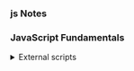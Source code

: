 

### js Notes
### JavaScript Fundamentals
<details>
<summary>External scripts</summary>

If we have a lot of JavaScript code, we can put it into a separate file.

Script files are attached to HTML with the src attribute:

```
<script src="/path/to/script.js"></script>
Here, /path/to/script.js is an absolute path to the script from the site root. One can also provide a relative path from the current page. For instance, src="script.js", just like src="./script.js", would mean a file "script.js" in the current folder.
```
We can give a full URL as well. For instance:
```
<script src="https://cdnjs.cloudflare.com/ajax/libs/lodash.js/4.17.11/lodash.js"></script>
To attach several scripts, use multiple tags:

<script src="/js/script1.js"></script>
<script src="/js/script2.js"></script>
```

### Please note:
As a rule, only the simplest scripts are put into HTML. More complex ones reside in separate files.

The benefit of a separate file is that the browser will download it and store it in its cache.

Other pages that reference the same script will take it from the cache instead of downloading it, so the file is actually downloaded only once.

That reduces traffic and makes pages faster.

If src is set, the script content is ignored.
A single <script> tag can’t have both the src attribute and code inside.

This won’t work:
```
<script src="file.js">
  alert(1); // the content is ignored, because src is set
</script>
```
We must choose either an external <script src="…"> or a regular <script> with code.

The example above can be split into two scripts to work:
```
<script src="file.js"></script>
<script>
  alert(1);
</script>
```
</details>
# Use hotkeys for comments!
In most editors, a line of code can be commented out by pressing the Ctrl+/ hotkey for a single-line comment and something like Ctrl+Shift+/ – for multiline comments (select a piece of code and press the hotkey). For Mac, try Cmd instead of Ctrl and Option instead of Shift.

Nested comments are not supported!
There may not be /*...*/ inside another /*...*/.

Such code will die with an error:

```
/*
  /* nested comment ?!? */
*/
alert( 'World' );
```
### The modern mode, "use strict"
For a long time, JavaScript evolved without compatibility issues. New features were added to the language while old functionality didn’t change.

That had the benefit of never breaking existing code. But the downside was that any mistake or an imperfect decision made by JavaScript’s creators got stuck in the language forever.

This was the case until 2009 when ECMAScript 5 (ES5) appeared. It added new features to the language and modified some of the existing ones. To keep the old code working, most such modifications are off by default. You need to explicitly enable them with a special directive: "use strict".

“use strict”
The directive looks like a string: "use strict" or 'use strict'. When it is located at the top of a script, the whole script works the “modern” way.

For example:
```
"use strict";

// this code works the modern way
```

We can declare variables to store data by using the var, let, or const keywords.

let – is a modern variable declaration.
var – is an old-school variable declaration. Normally we don’t use it at all,
const – is like let, but the value of the variable can’t be changed.
#Uppercase const?
importance: 4
Examine the following code:
```
const birthday = '18.04.1982';

const age = someCode(birthday);
```
Here we have a constant birthday for the date, and also the age constant.

The age is calculated from birthday using someCode(), which means a function call that we didn’t explain yet (we will soon!), but the details don’t matter here, the point is that age is calculated somehow based on the birthday.

Would it be right to use upper case for birthday? For age? Or even for both?
```
const BIRTHDAY = '18.04.1982'; // make birthday uppercase?

const AGE = someCode(BIRTHDAY); // make age uppercase?
```

In JavaScript, there are 3 types of quotes.

Double quotes: "Hello".
Single quotes: 'Hello'.
Backticks: `Hello`.
Double and single quotes are “simple” quotes. There’s practically no difference between them in JavaScript.

Backticks are “extended functionality” quotes. They allow us to embed variables and expressions into a string by wrapping them in ${…}, for example:
```
let name = "John";

// embed a variable
alert( `Hello, ${name}!` ); // Hello, John!

// embed an expression
alert( `the result is ${1 + 2}` ); // the result is 3
```

###There are 8 basic data types in JavaScript.

Seven primitive data types:
number for numbers of any kind: integer or floating-point, integers are limited by ±(253-1).
bigint for integer numbers of arbitrary length.
string for strings. A string may have zero or more characters, there’s no separate single-character type.
boolean for true/false.
null for unknown values – a standalone type that has a single value null.
undefined for unassigned values – a standalone type that has a single value undefined.
symbol for unique identifiers.
And one non-primitive data type:
object for more complex data structures.
The typeof operator allows us to see which type is stored in a variable.

Usually used as typeof x, but typeof(x) is also possible.
Returns a string with the name of the type, like "string".

## Terms: “unary”, “binary”, “operand”

An operator is unary if it has a single operand. For example, the unary negation - reverses the sign of a number:
```
let x = 1;

x = -x;
alert( x ); // -1, unary negation was applied
```
An operator is binary if it has two operands. The same minus exists in binary form as well:
```
let x = 1, y = 3;
alert( y - x ); // 2, binary minus subtracts values
```
Formally, in the examples above we have two different operators that share the same symbol: the negation operator, a unary operator that reverses the sign, and the subtraction operator, a binary operator that subtracts one number from another.

```
let sum = a + b; // here a and b or operands  
```

The following math operations are supported:

Addition +,
Subtraction -,
Multiplication *,
Division /,
Remainder %,
Exponentiation **.

The first four are straightforward, while % and ** need a few words about them.

Remainder %
The remainder operator %, despite its appearance, is not related to percents.

The result of a % b is the remainder of the integer division of a by b.

For instance:

alert( 5 % 2 ); // 1, the remainder of 5 divided by 2
alert( 8 % 3 ); // 2, the remainder of 8 divided by 3
alert( 8 % 4 ); // 0, the remainder of 8 divided by 4
Exponentiation **
The exponentiation operator a ** b raises a to the power of b.

In school maths, we write that as ab.

For instance:

alert( 2 ** 2 ); // 2² = 4
alert( 2 ** 3 ); // 2³ = 8
alert( 2 ** 4 ); // 2⁴ = 16
Just like in maths, the exponentiation operator is defined for non-integer numbers as well.

For example, a square root is an exponentiation by ½:

alert( 4 ** (1/2) ); // 2 (power of 1/2 is the same as a square root)
alert( 8 ** (1/3) ); // 2 (power of 1/3 is the same as a cubic root)

String concatenation with binary

Here’s a more complex example:

alert(2 + 2 + '1' ); // "41" and not "221"
Here, operators work one after another. The first + sums two numbers, so it returns 4, then the next + adds the string 1 to it, so it’s like 4 + '1' = '41'.

alert('1' + 2 + 2); // "122" and not "14"

Here, the first operand is a string, the compiler treats the other two operands as strings too. The 2 gets concatenated to '1', so it’s like '1' + 2 = "12" and "12" + 2 = "122".

The binary + is the only operator that supports strings in such a way. Other arithmetic operators work only with numbers and always convert their operands to numbers.

Here’s the demo for subtraction and division:

alert( 6 - '2' ); // 4, converts '2' to a number
alert( '6' / '2' ); // 3, converts both operands to numbers

umeric conversion, unary +
The plus + exists in two forms: the binary form that we used above and the unary form.

The unary plus or, in other words, the plus operator + applied to a single value, doesn’t do anything to numbers. But if the operand is not a number, the unary plus converts it into a number.

For example:

// No effect on numbers
let x = 1;
alert( +x ); // 1

let y = -2;
alert( +y ); // -2

// Converts non-numbers
alert( +true ); // 1
alert( +"" );   // 0
It actually does the same thing as Number(...), but is shorter.

The need to convert strings to numbers arises very often. For example, if we are getting values from HTML form fields, they are usually strings. What if we want to sum them?

The binary plus would add them as strings:

let apples = "2";
let oranges = "3";

alert( apples + oranges ); // "23", the binary plus concatenates strings
If we want to treat them as numbers, we need to convert and then sum them:

let apples = "2";
let oranges = "3";

// both values converted to numbers before the binary plus
alert( +apples + +oranges ); // 5

// the longer variant
// alert( Number(apples) + Number(oranges) ); // 5

Operator precedence
If an expression has more than one operator, the execution order is defined by their precedence, or, in other words, the default priority order of operators.

From school, we all know that the multiplication in the expression 1 + 2 * 2 should be calculated before the addition. That’s exactly the precedence thing. The multiplication is said to have a higher precedence than the addition.

Parentheses override any precedence, so if we’re not satisfied with the default order, we can use them to change it. For example, write (1 + 2) * 2.

Chaining assignments
Another interesting feature is the ability to chain assignments:

let a, b, c;

a = b = c = 2 + 2;

alert( a ); // 4
alert( b ); // 4
alert( c ); // 4
Chained assignments evaluate from right to left. First, the rightmost expression 2 + 2 is evaluated and then assigned to the variables on the left: c, b and a. At the end, all the variables share a single value.
Once again, for the purposes of readability it’s better to split such code into few lines:

c = 2 + 2;
b = c;
a = c;
That’s easier to read, especially when eye-scanning the code fast.

Modify-in-place
We often need to apply an operator to a variable and store the new result in that same variable.

For example:

let n = 2;
n = n + 5;
n = n * 2;
This notation can be shortened using the operators += and *=:

let n = 2;
n += 5; // now n = 7 (same as n = n + 5)
n *= 2; // now n = 14 (same as n = n * 2)

alert( n ); // 14

Short “modify-and-assign” operators exist for all arithmetical and bitwise operators: /=, -=, etc.

Such operators have the same precedence as a normal assignment, so they run after most other calculations:

let n = 2;

n *= 3 + 5; // right part evaluated first, same as n *= 8

alert( n ); // 16


Increment/decrement
Increasing or decreasing a number by one is among the most common numerical operations.

So, there are special operators for it:

Increment ++ increases a variable by 1:

let counter = 2;
counter++;        // works the same as counter = counter + 1, but is shorter
alert( counter ); // 3
Decrement -- decreases a variable by 1:

let counter = 2;
counter--;        // works the same as counter = counter - 1, but is shorter
alert( counter ); // 1
Important:
Increment/decrement can only be applied to variables. Trying to use it on a value like 5++ will give an error.


Is there any difference? Yes, but we can only see it if we use the returned value of ++/--.

Let’s clarify. As we know, all operators return a value. Increment/decrement is no exception. The prefix form returns the new value while the postfix form returns the old value (prior to increment/decrement).

To see the difference, here’s an example:

let counter = 1;
let a = ++counter; // (*)

alert(a); // 2
In the line (*), the prefix form ++counter increments counter and returns the new value, 2. So, the alert shows 2.

Now, let’s use the postfix form:

let counter = 1;
let a = counter++; // (*) changed ++counter to counter++

alert(a); // 1
In the line (*), the postfix form counter++ also increments counter but returns the old value (prior to increment). So, the alert shows 1.

To summarize:

If the result of increment/decrement is not used, there is no difference in which form to use:

let counter = 0;
counter++;
++counter;
alert( counter ); // 2, the lines above did the same
If we’d like to increase a value and immediately use the result of the operator, we need the prefix form:

let counter = 0;
alert( ++counter ); // 1
If we’d like to increment a value but use its previous value, we need the postfix form:

let counter = 0;
alert( counter++ ); // 0
Increment/decrement among other operators
The operators ++/-- can be used inside expressions as well. Their precedence is higher than most other arithmetical operations.

For instance:

let counter = 1;
alert( 2 * ++counter ); // 4
Compare with:

let counter = 1;
alert( 2 * counter++ ); // 2, because counter++ returns the "old" value
Though technically okay, such notation usually makes code less readable. One line does multiple things – not good.

While reading code, a fast “vertical” eye-scan can easily miss something like counter++ and it won’t be obvious that the variable increased.

We advise a style of “one line – one action”:

let counter = 1;
alert( 2 * counter );
counter++;

Bitwise operators
Bitwise operators treat arguments as 32-bit integer numbers and work on the level of their binary representation.

These operators are not JavaScript-specific. They are supported in most programming languages.

The list of operators:

AND ( & )
OR ( | )
XOR ( ^ )
NOT ( ~ )
LEFT SHIFT ( << )
RIGHT SHIFT ( >> )
ZERO-FILL RIGHT SHIFT ( >>> )

String comparison
To see whether a string is greater than another, JavaScript uses the so-called “dictionary” or “lexicographical” order.

In other words, strings are compared letter-by-letter.

For example:

alert( 'Z' > 'A' ); // true
alert( 'Glow' > 'Glee' ); // true
alert( 'Bee' > 'Be' ); // true
The algorithm to compare two strings is simple:

Compare the first character of both strings.
If the first character from the first string is greater (or less) than the other string’s, then the first string is greater (or less) than the second. We’re done.
Otherwise, if both strings’ first characters are the same, compare the second characters the same way.
Repeat until the end of either string.
If both strings end at the same length, then they are equal. Otherwise, the longer string is greater.
In the first example above, the comparison 'Z' > 'A' gets to a result at the first step.

The second comparison 'Glow' and 'Glee' needs more steps as strings are compared character-by-character:

G is the same as G.
l is the same as l.
o is greater than e. Stop here. The first string is greater.

Not a real dictionary, but Unicode order
The comparison algorithm given above is roughly equivalent to the one used in dictionaries or phone books, but it’s not exactly the same.

For instance, case matters. A capital letter "A" is not equal to the lowercase "a". Which one is greater? The lowercase "a". Why? Because the lowercase character has a greater index in the internal encoding table JavaScript uses (Unicode). We’ll get back to specific details and consequences of this in the chapter Strings.

Nullish coalescing operator '??'
A recent addition
This is a recent addition to the language. Old browsers may need polyfills.
The nullish coalescing operator is written as two question marks ??.

As it treats null and undefined similarly, we’ll use a special term here, in this article. For brevity, we’ll say that a value is “defined” when it’s neither null nor undefined.

The result of a ?? b is:

if a is defined, then a,
if a isn’t defined, then b.
In other words, ?? returns the first argument if it’s not null/undefined. Otherwise, the second one.

The nullish coalescing operator isn’t anything completely new. It’s just a nice syntax to get the first “defined” value of the two.

We can rewrite result = a ?? b using the operators that we already know, like this:

result = (a !== null && a !== undefined) ? a : b;
Now it should be absolutely clear what ?? does. Let’s see where it helps.

The common use case for ?? is to provide a default value.

For example, here we show user if its value isn’t null/undefined, otherwise Anonymous:

let user;

alert(user ?? "Anonymous"); // Anonymous (user is undefined)
Here’s the example with user assigned to a name:

let user = "John";

alert(user ?? "Anonymous"); // John (user is not null/undefined)

We can also use a sequence of ?? to select the first value from a list that isn’t null/undefined.

Let’s say we have a user’s data in variables firstName, lastName or nickName. All of them may be not defined, if the user decided not to fill in the corresponding values.

We’d like to display the user name using one of these variables, or show “Anonymous” if all of them are null/undefined.

Let’s use the ?? operator for that:

let firstName = null;
let lastName = null;
let nickName = "Supercoder";

// shows the first defined value:
alert(firstName ?? lastName ?? nickName ?? "Anonymous"); // Supercoder

The important difference between them is that:

|| returns the first truthy value.
?? returns the first defined value.

In other words, || doesn’t distinguish between false, 0, an empty string "" and null/undefined. They are all the same – falsy values. If any of these is the first argument of ||, then we’ll get the second argument as the result.

In practice though, we may want to use default value only when the variable is null/undefined. That is, when the value is really unknown/not set.

For example, consider this:

let height = 0;

alert(height || 100); // 100
alert(height ?? 100); // 0
The height || 100 checks height for being a falsy value, and it’s 0, falsy indeed.
so the result of || is the second argument, 100.
The height ?? 100 checks height for being null/undefined, and it’s not,
so the result is height “as is”, that is 0.

Using ?? with && or ||
Due to safety reasons, JavaScript forbids using ?? together with && and || operators, unless the precedence is explicitly specified with parentheses.

The code below triggers a syntax error:

let x = 1 && 2 ?? 3; // Syntax error

The limitation is surely debatable, it was added to the language specification with the purpose to avoid programming mistakes, when people start to switch from || to ??.

Use explicit parentheses to work around it:

let x = (1 && 2) ?? 3; // Works

alert(x); // 2


